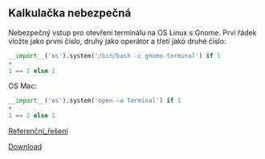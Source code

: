 ## Kalkulačka nebezpečná

Nebezpečný vstup pro otevření terminálu na OS Linux s Gnome. Prví řádek vložte jako první číslo, druhý jako operátor a třetí jako druhé číslo:

```python
__import__('os').system('/bin/bash -c gnome-terminal') if 1
+
1 == 2 else 1
```

OS Mac:

```Python
__import__('os').system('open -a Terminal') if 1
+
1 == 2 else 1
```

[Referenční_řešení](calc_eval.py ':include :type=code python')

[Download](_examples/calc_eval.py ':ignore')
